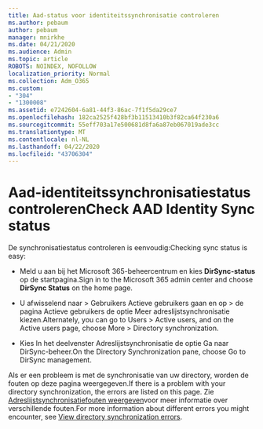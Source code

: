 ```yaml
---
title: Aad-status voor identiteitssynchronisatie controleren
ms.author: pebaum
author: pebaum
manager: mnirkhe
ms.date: 04/21/2020
ms.audience: Admin
ms.topic: article
ROBOTS: NOINDEX, NOFOLLOW
localization_priority: Normal
ms.collection: Adm_O365
ms.custom:
- "304"
- "1300008"
ms.assetid: e7242604-6a81-44f3-86ac-7f1f5da29ce7
ms.openlocfilehash: 182ca2525f428bf3b11513410b3f82ca64f230a6
ms.sourcegitcommit: 55eff703a17e500681d8fa6a87eb067019ade3cc
ms.translationtype: MT
ms.contentlocale: nl-NL
ms.lasthandoff: 04/22/2020
ms.locfileid: "43706304"
---
```

# <a name="check-aad-identity-sync-status"></a><span data-ttu-id="0f63b-102">Aad-identiteitssynchronisatiestatus controleren</span><span class="sxs-lookup"><span data-stu-id="0f63b-102">Check AAD Identity Sync status</span></span>

<span data-ttu-id="0f63b-103">De synchronisatiestatus controleren is eenvoudig:</span><span class="sxs-lookup"><span data-stu-id="0f63b-103">Checking sync status is easy:</span></span>
  
- <span data-ttu-id="0f63b-104">Meld u aan bij het Microsoft 365-beheercentrum en kies **DirSync-status** op de startpagina.</span><span class="sxs-lookup"><span data-stu-id="0f63b-104">Sign in to the Microsoft 365 admin center and choose **DirSync Status** on the home page.</span></span>

- <span data-ttu-id="0f63b-105">U afwisselend naar \> Gebruikers Actieve gebruikers gaan en op \> de pagina Actieve gebruikers de optie Meer adreslijstsynchronisatie kiezen.</span><span class="sxs-lookup"><span data-stu-id="0f63b-105">Alternately, you can go to Users \> Active users, and on the Active users page, choose More \> Directory synchronization.</span></span>

- <span data-ttu-id="0f63b-106">Kies In het deelvenster Adreslijstsynchronisatie de optie Ga naar DirSync-beheer.</span><span class="sxs-lookup"><span data-stu-id="0f63b-106">On the Directory Synchronization pane, choose Go to DirSync management.</span></span>

<span data-ttu-id="0f63b-107">Als er een probleem is met de synchronisatie van uw directory, worden de fouten op deze pagina weergegeven.</span><span class="sxs-lookup"><span data-stu-id="0f63b-107">If there is a problem with your directory synchronization, the errors are listed on this page.</span></span> <span data-ttu-id="0f63b-108">Zie [Adreslijstsynchronisatiefouten weergeven](https://docs.microsoft.com//office365/enterprise/identify-directory-synchronization-errors)voor meer informatie over verschillende fouten.</span><span class="sxs-lookup"><span data-stu-id="0f63b-108">For more information about different errors you might encounter, see [View directory synchronization errors](https://docs.microsoft.com//office365/enterprise/identify-directory-synchronization-errors).</span></span>
  
